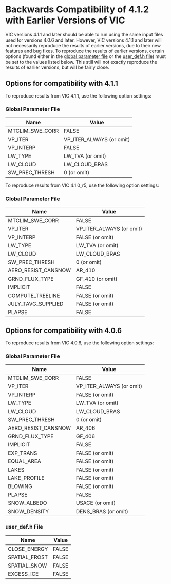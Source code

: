 # Backwards Compatibility of 4.1.2 with Earlier Versions of VIC

VIC versions 4.1.1 and later should be able to run using the same input files used for versions 4.0.6 and later. However, VIC versions 4.1.1 and later will not necessarily reproduce the results of earlier versions, due to their new features and bug fixes. To reproduce the results of earlier versions, certain options (found either in the [global parameter file](../Documentation/GlobalParam.md) or the [user_def.h file](../Documentation/UserDef.md)) must be set to the values listed below. This still will not exactly reproduce the results of earlier versions, but will be fairly close.

## Options for compatibility with 4.1.1

To reproduce results from VIC 4.1.1, use the following option settings:

### Global Parameter File
| Name                      | Value                     |
|-----------------------    |-------------------------- |
| MTCLIM_SWE_CORR           | FALSE                     |
| VP_ITER                   | VP_ITER_ALWAYS (or omit)  |
| VP_INTERP                 | FALSE                     |
| LW_TYPE                   | LW_TVA (or omit)          |
| LW_CLOUD                  | LW_CLOUD_BRAS             |
| SW_PREC_THRESH            | 0 (or omit)               |

To reproduce results from VIC 4.1.0_r5, use the following option settings:

### Global Parameter File
| Name                  	| Value                    	|
|-----------------------	|--------------------------	|
| MTCLIM_SWE_CORR       	| FALSE                    	|
| VP_ITER               	| VP_ITER_ALWAYS (or omit) 	|
| VP_INTERP             	| FALSE (or omit)          	|
| LW_TYPE               	| LW_TVA (or omit)         	|
| LW_CLOUD              	| LW_CLOUD_BRAS            	|
| SW_PREC_THRESH        	| 0 (or omit)              	|
| AERO_RESIST_CANSNOW   	| AR_410                   	|
| GRND_FLUX_TYPE        	| GF_410 (or omit)         	|
| IMPLICIT              	| FALSE                    	|
| COMPUTE_TREELINE      	| FALSE (or omit)          	|
| JULY_TAVG_SUPPLIED    	| FALSE (or omit)          	|
| PLAPSE                	| FALSE                    	|

## Options for compatibility with 4.0.6

To reproduce results from VIC 4.0.6, use the following option settings:

### Global Parameter File
| Name                  	| Value                    	|
|-----------------------	|--------------------------	|
| MTCLIM_SWE_CORR       	| FALSE                    	|
| VP_ITER               	| VP_ITER_ALWAYS (or omit) 	|
| VP_INTERP             	| FALSE (or omit)          	|
| LW_TYPE               	| LW_TVA (or omit)         	|
| LW_CLOUD              	| LW_CLOUD_BRAS            	|
| SW_PREC_THRESH        	| 0 (or omit)              	|
| AERO_RESIST_CANSNOW   	| AR_406                   	|
| GRND_FLUX_TYPE        	| GF_406                   	|
| IMPLICIT              	| FALSE                    	|
| EXP_TRANS             	| FALSE (or omit)          	|
| EQUAL_AREA            	| FALSE (or omit)          	|
| LAKES                 	| FALSE (or omit)          	|
| LAKE_PROFILE          	| FALSE (or omit)          	|
| BLOWING               	| FALSE (or omit)          	|
| PLAPSE                	| FALSE                    	|
| SNOW_ALBEDO           	| USACE (or omit)          	|
| SNOW_DENSITY          	| DENS_BRAS (or omit)      	|

### user_def.h File
| Name                  	| Value                    	|
|-----------------------	|--------------------------	|
| CLOSE_ENERGY          	| FALSE                    	|
| SPATIAL_FROST         	| FALSE                    	|
| SPATIAL_SNOW          	| FALSE                    	|
| EXCESS_ICE            	| FALSE                    	|

